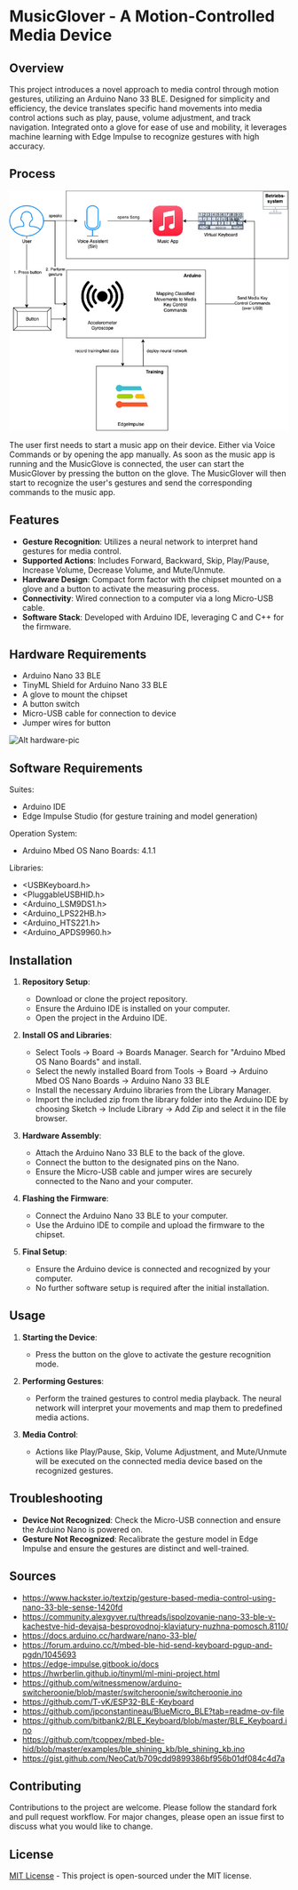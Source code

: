 # MusicGlover - A Motion-Controlled Media Device

## Overview

This project introduces a novel approach to media control through motion gestures, utilizing an Arduino Nano 33 BLE. Designed for simplicity and efficiency, the device translates specific hand movements into media control actions such as play, pause, volume adjustment, and track navigation. Integrated onto a glove for ease of use and mobility, it leverages machine learning with Edge Impulse to recognize gestures with high accuracy.

## Process
![Alt processdiagram](./assets/MusicGlover_Diagram.jpg)

The user first needs to start a music app on their device. Either via Voice Commands or by opening the app manually.
As soon as the music app is running and the MusicGlove is connected, the user can start the MusicGlover by pressing the button on the glove.
The MusicGlover will then start to recognize the user's gestures and send the corresponding commands to the music app.

## Features

- **Gesture Recognition**: Utilizes a neural network to interpret hand gestures for media control.
- **Supported Actions**: Includes Forward, Backward, Skip, Play/Pause, Increase Volume, Decrease Volume, and Mute/Unmute.
- **Hardware Design**: Compact form factor with the chipset mounted on a glove and a button to activate the measuring process.
- **Connectivity**: Wired connection to a computer via a long Micro-USB cable.
- **Software Stack**: Developed with Arduino IDE, leveraging C and C++ for the firmware.

## Hardware Requirements

- Arduino Nano 33 BLE
- TinyML Shield for Arduino Nano 33 BLE
- A glove to mount the chipset
- A button switch
- Micro-USB cable for connection to device
- Jumper wires for button

![Alt hardware-pic](./assets/hardware.jpg)

## Software Requirements

Suites:
- Arduino IDE
- Edge Impulse Studio (for gesture training and model generation)

Operation System:
- Arduino Mbed OS Nano Boards: 4.1.1

Libraries:
- <USBKeyboard.h>
- <PluggableUSBHID.h>
- <Arduino_LSM9DS1.h>
- <Arduino_LPS22HB.h>  
- <Arduino_HTS221.h> 
- <Arduino_APDS9960.h>

## Installation

1. **Repository Setup**:
   - Download or clone the project repository.
   - Ensure the Arduino IDE is installed on your computer.
   - Open the project in the Arduino IDE.

2. **Install OS and Libraries**:
   - Select Tools -> Board -> Boards Manager. Search for "Arduino Mbed OS Nano Boards" and install.
   - Select the newly installed Board from Tools -> Board -> Arduino Mbed OS Nano Boards -> Arduino Nano 33 BLE
   - Install the necessary Arduino libraries from the Library Manager.
   - Import the included zip from the library folder into the Arduino IDE by choosing Sketch -> Include Library -> Add Zip and select it in the file browser.

4. **Hardware Assembly**:
   - Attach the Arduino Nano 33 BLE to the back of the glove.
   - Connect the button to the designated pins on the Nano.
   - Ensure the Micro-USB cable and jumper wires are securely connected to the Nano and your computer.

5. **Flashing the Firmware**:
   - Connect the Arduino Nano 33 BLE to your computer.
   - Use the Arduino IDE to compile and upload the firmware to the chipset.

6. **Final Setup**:
   - Ensure the Arduino device is connected and recognized by your computer.
   - No further software setup is required after the initial installation.

## Usage

1. **Starting the Device**:
   - Press the button on the glove to activate the gesture recognition mode.

2. **Performing Gestures**:
   - Perform the trained gestures to control media playback. The neural network will interpret your movements and map them to predefined media actions.

3. **Media Control**:
   - Actions like Play/Pause, Skip, Volume Adjustment, and Mute/Unmute will be executed on the connected media device based on the recognized gestures.

## Troubleshooting

- **Device Not Recognized**: Check the Micro-USB connection and ensure the Arduino Nano is powered on.
- **Gesture Not Recognized**: Recalibrate the gesture model in Edge Impulse and ensure the gestures are distinct and well-trained.

## Sources

- https://www.hackster.io/textzip/gesture-based-media-control-using-nano-33-ble-sense-1420fd
- https://community.alexgyver.ru/threads/ispolzovanie-nano-33-ble-v-kachestve-hid-devajsa-besprovodnoj-klaviatury-nuzhna-pomosch.8110/
- https://docs.arduino.cc/hardware/nano-33-ble/
- https://forum.arduino.cc/t/mbed-ble-hid-send-keyboard-pgup-and-pgdn/1045693
- https://edge-impulse.gitbook.io/docs
- https://hwrberlin.github.io/tinyml/ml-mini-project.html
- https://github.com/witnessmenow/arduino-switcheroonie/blob/master/switcheroonie/switcheroonie.ino
- https://github.com/T-vK/ESP32-BLE-Keyboard
- https://github.com/jpconstantineau/BlueMicro_BLE?tab=readme-ov-file
- https://github.com/bitbank2/BLE_Keyboard/blob/master/BLE_Keyboard.ino
- https://github.com/tcoppex/mbed-ble-hid/blob/master/examples/ble_shining_kb/ble_shining_kb.ino
- https://gist.github.com/NeoCat/b709cdd9899386bf956b01df084c4d7a

## Contributing

Contributions to the project are welcome. Please follow the standard fork and pull request workflow. For major changes, please open an issue first to discuss what you would like to change.

## License

[MIT License](https://opensource.org/licenses/MIT) - This project is open-sourced under the MIT license.
